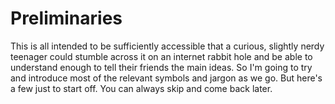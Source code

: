 # Preliminaries

This is all intended to be sufficiently accessible that a curious, slightly nerdy teenager could stumble across it on an internet rabbit hole and be able to understand enough to tell their friends the main ideas. So I'm going to try and introduce most of the relevant symbols and jargon as we go. But here's a few just to start off. You can always skip and come back later.	
